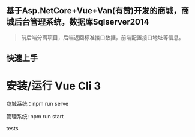## 基于Asp.NetCore+Vue+Van(有赞)开发的商城，商城后台管理系统，数据库Sqlserver2014

>前后端分离项目，后端返回标准接口数据，前端配置接口地址等信息。     

## 快速上手

# 安装/运行 Vue Cli 3
商城系统：npm run serve

管理系统: npm run start


tests